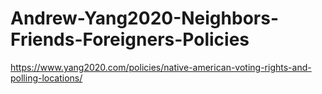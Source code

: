 # Andrew-Yang2020-Neighbors-Friends-Foreigners-Policies
https://www.yang2020.com/policies/native-american-voting-rights-and-polling-locations/
